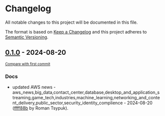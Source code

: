 # Changelog

All notable changes to this project will be documented in this file.

The format is based on [Keep a Changelog](http://keepachangelog.com/en/1.0.0/)
and this project adheres to [Semantic Versioning](http://semver.org/spec/v2.0.0.html).

<!-- insertion marker -->
## [0.1.0](https://github.com/tsypuk/aws-news/releases/tag/ver-2024-08-200.1.0) - 2024-08-20

<small>[Compare with first commit](https://github.com/tsypuk/aws-news/compare/f90c2e86ced2c93edb3a1df668260cfc5809ce75...ver-2024-08-20)</small>

### Docs

- updated AWS news - aws_news,big_data,contact_center,database,desktop_and_application_streaming,game_tech,industries,machine_learning,networking_and_content_delivery,public_sector,security_identity_complience - 2024-08-20 ([ffff88b](https://github.com/tsypuk/aws-news/commit/ffff88be9fe228a9a1c082b81561d534264c3857) by Roman Tsypuk).

